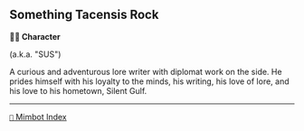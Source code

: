 ## Something Tacensis Rock

**🧙‍♂️ Character**

(a.k.a. "SUS")

A curious and adventurous lore writer with diplomat work on the side. He prides himself with his loyalty to the minds, his writing, his love of lore, and his love to his hometown, Silent Gulf.

-----
[`📑` Mimbot Index](<https://zeithalt.github.io/r/#53e0>)
<!---
keywords: mt, sus, silent gulf
aliases: 
-->